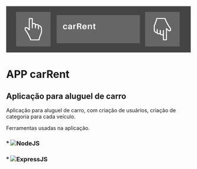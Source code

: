 ![](logo.png)

# APP carRent

## Aplicação para aluguel de carro


Aplicação para aluguel de carro, com criação de usuários, criação de categoria para cada veículo.

Ferramentas usadas na aplicação.

### ° ![NodeJS](https://github.com/nodejs)
### ° ![ExpressJS](https://github.com/expressjs)









